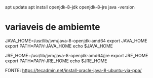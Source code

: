 


apt update
apt install openjdk-8-jdk openjdk-8-jre
java -version


# variaveis de ambiemte

JAVA_HOME=/usr/lib/jvm/java-8-openjdk-amd64
export JAVA_HOME
export PATH=$PATH:$JAVA_HOME
echo $JAVA_HOME

JRE_HOME=/usr/lib/jvm/java-8-openjdk-amd64/jre
export JRE_HOME
export PATH=$PATH:$JRE_HOME
echo $JRE_HOME




FONTE:
https://tecadmin.net/install-oracle-java-8-ubuntu-via-ppa/
